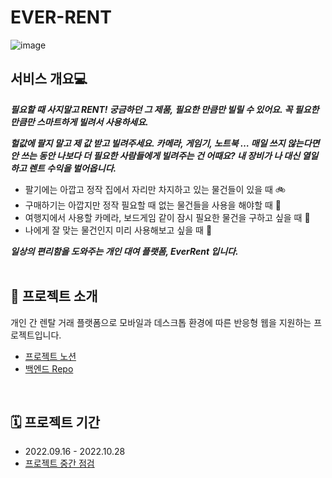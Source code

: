 # EVER-RENT
![image](https://user-images.githubusercontent.com/73919235/194849672-73dae025-5eee-4056-ac78-433b60fdc08e.png)


## 서비스 개요💻
***필요할 때 사지말고 RENT! 궁금하던 그 제품, 필요한 만큼만 빌릴 수 있어요. 꼭 필요한 만큼만 스마트하게 빌려서 사용하세요.***

***헐값에 팔지 말고 제 값 받고 빌려주세요. 카메라, 게임기, 노트북 … 매일 쓰지 않는다면 안 쓰는 동안 나보다 더 필요한 사람들에게 빌려주는 건 어때요? 내 장비가 나 대신 열일하고 렌트 수익을 벌어옵니다.*** 

- 팔기에는 아깝고 정작 집에서 자리만 차지하고 있는 물건들이 있을 때 🚲
- 구매하기는 아깝지만 정작 필요할 때 없는 물건들을 사용을 해야할 때 🔌
- 여행지에서 사용할 카메라, 보드게임 같이 잠시 필요한 물건을 구하고 싶을 때 👾
- 나에게 잘 맞는 물건인지 미리 사용해보고 싶을 때 🧑‍

***일상의 편리함을 도와주는 개인 대여 플랫폼, EverRent 입니다.***
<br><br>

## 📢 프로젝트 소개
개인 간 렌탈 거래 플랫폼으로 모바일과 데스크톱 환경에 따른 반응형 웹을 지원하는 프로젝트입니다.
- [프로젝트 노션](https://www.notion.so/EVERRENT-4cfbf7de283d418da269c95af4cd2cd7)
- [백엔드 Repo](https://github.com/ever-rent/ever-rent-BE)
<br>

## 🗓 프로젝트 기간
- 2022.09.16 - 2022.10.28
- [프로젝트 중간 점검](https://www.miricanvas.com/v/11g8kn7)
<br>

